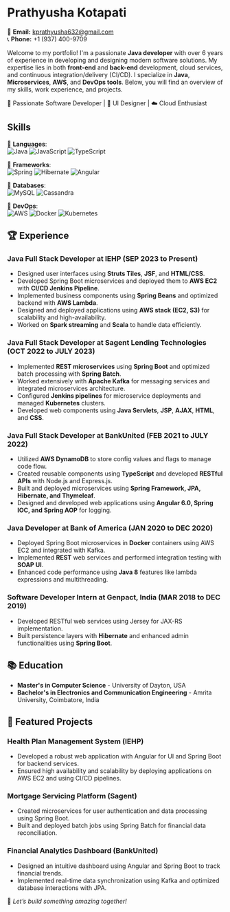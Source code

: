 # Prathyusha Kotapati

📧 **Email:** kprathyusha632@gmail.com  
📞 **Phone:** +1 (937) 400-9709 

Welcome to my portfolio! I'm a passionate **Java developer** with over 6 years of experience in developing and designing modern software solutions. My expertise lies in both **front-end** and **back-end** development, cloud services, and continuous integration/delivery (CI/CD). I specialize in **Java**, **Microservices**, **AWS**, and **DevOps tools**. Below, you will find an overview of my skills, work experience, and projects.

🚀 Passionate Software Developer | 🎨 UI Designer | ☁️ Cloud Enthusiast  

## Skills  
📌 **Languages**:  
![Java](https://img.shields.io/badge/Java-%23ED8B00.svg?style=for-the-badge&logo=openjdk&logoColor=white) ![JavaScript](https://img.shields.io/badge/JavaScript-%23F7DF1E.svg?style=for-the-badge&logo=javascript&logoColor=black) ![TypeScript](https://img.shields.io/badge/TypeScript-%23007ACC.svg?style=for-the-badge&logo=typescript&logoColor=white)  

📌 **Frameworks**:  
![Spring](https://img.shields.io/badge/Spring-%236DB33F.svg?style=for-the-badge&logo=spring&logoColor=white) ![Hibernate](https://img.shields.io/badge/Hibernate-%232C3E50.svg?style=for-the-badge&logo=hibernate&logoColor=white) ![Angular](https://img.shields.io/badge/Angular-%23DD0031.svg?style=for-the-badge&logo=angular&logoColor=white)  

📌 **Databases**:  
![MySQL](https://img.shields.io/badge/MySQL-%2300f.svg?style=for-the-badge&logo=mysql&logoColor=white) ![Cassandra](https://img.shields.io/badge/Cassandra-%231F59B7.svg?style=for-the-badge&logo=apache-cassandra&logoColor=white)  

📌 **DevOps**:  
![AWS](https://img.shields.io/badge/AWS-%23FF9900.svg?style=for-the-badge&logo=amazon-aws&logoColor=white) ![Docker](https://img.shields.io/badge/Docker-%232496ED.svg?style=for-the-badge&logo=docker&logoColor=white) ![Kubernetes](https://img.shields.io/badge/Kubernetes-%23326CE5.svg?style=for-the-badge&logo=kubernetes&logoColor=white)  


## 🏆 Experience
### Java Full Stack Developer at **IEHP** (SEP 2023 to Present)
- Designed user interfaces using **Struts Tiles**, **JSF**, and **HTML/CSS**.
- Developed Spring Boot microservices and deployed them to **AWS EC2** with **CI/CD Jenkins Pipeline**.
- Implemented business components using **Spring Beans** and optimized backend with **AWS Lambda**.
- Designed and deployed applications using **AWS stack (EC2, S3)** for scalability and high-availability.
- Worked on **Spark streaming** and **Scala** to handle data efficiently.

### Java Full Stack Developer at **Sagent Lending Technologies** (OCT 2022 to JULY 2023)
- Implemented **REST microservices** using **Spring Boot** and optimized batch processing with **Spring Batch**.
- Worked extensively with **Apache Kafka** for messaging services and integrated microservices architecture.
- Configured **Jenkins pipelines** for microservice deployments and managed **Kubernetes** clusters.
- Developed web components using **Java Servlets**, **JSP**, **AJAX**, **HTML**, and **CSS**.

### Java Full Stack Developer at **BankUnited** (FEB 2021 to JULY 2022)
- Utilized **AWS DynamoDB** to store config values and flags to manage code flow.  
- Created reusable components using **TypeScript** and developed **RESTful APIs** with Node.js and Express.js.  
- Built and deployed microservices using **Spring Framework, JPA, Hibernate, and Thymeleaf**.  
- Designed and developed web applications using **Angular 6.0, Spring IOC, and Spring AOP** for logging.  

### Java Developer at  **Bank of America** (JAN 2020 to DEC 2020) 
- Deployed Spring Boot microservices in **Docker** containers using AWS EC2 and integrated with Kafka.  
- Implemented **REST** web services and performed integration testing with **SOAP UI**.  
- Enhanced code performance using **Java 8** features like lambda expressions and multithreading.  

### Software Developer Intern at **Genpact, India** (MAR 2018 to DEC 2019)
- Developed RESTful web services using Jersey for JAX-RS implementation.  
- Built persistence layers with **Hibernate** and enhanced admin functionalities using **Spring Boot**.  


## 📚 Education

- **Master's in Computer Science** - University of Dayton, USA
- **Bachelor's in Electronics and Communication Engineering** - Amrita University, Coimbatore, India

## 📌 Featured Projects  
### **Health Plan Management System (IEHP)**  
- Developed a robust web application with Angular for UI and Spring Boot for backend services.  
- Ensured high availability and scalability by deploying applications on AWS EC2 and using CI/CD pipelines.  

### **Mortgage Servicing Platform (Sagent)**  
- Created microservices for user authentication and data processing using Spring Boot.  
- Built and deployed batch jobs using Spring Batch for financial data reconciliation.  

### **Financial Analytics Dashboard (BankUnited)**  
- Designed an intuitive dashboard using Angular and Spring Boot to track financial trends.  
- Implemented real-time data synchronization using Kafka and optimized database interactions with JPA.  




🌟 *Let’s build something amazing together!*
